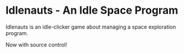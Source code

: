 # Idlenauts - An Idle Space Program

Idlenauts is an idle-clicker game about managing a space exploration program.

Now with source control!
